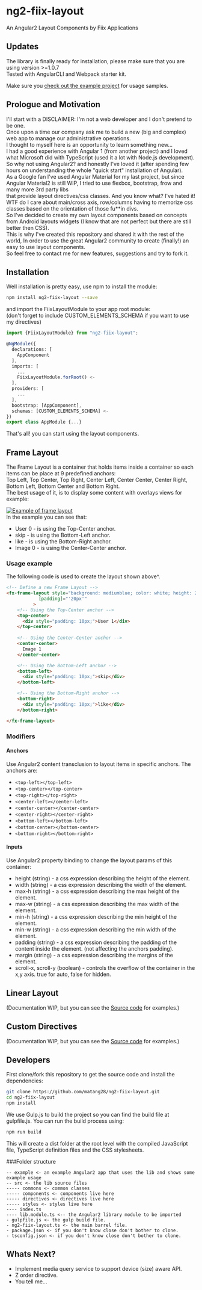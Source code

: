 # ng2-fiix-layout
An Angular2 Layout Components by Fiix Applications

## Updates
The library is finally ready for installation, please make sure that you are using version >=1.0.7  
Tested with AngularCLI and Webpack starter kit.

Make sure you [check out the example project](https://github.com/matang28/ng2-fiix-layout-example) for usage samples.

## Prologue and Motivation
I'll start with a DISCLAIMER: I'm not a web developer and I don't pretend to be one.  
Once upon a time our company ask me to build a new (big and complex) web app to manage our administrative operations.  
I thought to myself here is an opportunity to learn something new...  
I had a good experience with Angular 1 (from another project) and I loved what Microsoft did with TypeScript (used it a lot with Node.js development).  
So why not using Angular2? and honestly I've loved it (after spending few hours on understanding the whole "quick start" installation of Angular).  
As a Google fan I've used Angular Material for my last project, but since Angular Material2 is still WIP, I tried to use flexbox, bootstrap, frow and many more 3rd party libs  
that provide layout directives/css classes. And you know what? I've hated it! WTF do I care about main/cross axis, row/columns having to memorize css classes based on the orientation of
those fu**in divs.  
So I've decided to create my own layout components based on concepts from Android layouts widgets (I know that are not perfect but there are still better then CSS).  
This is why I've created this repository and shared it with the rest of the world, In order to use the great Angular2 community to create (finally!) an easy to use layout components.  
So feel free to contact me for new features, suggestions and try to fork it.  

## Installation
Well installation is pretty easy, use npm to install the module:
```bash
npm install ng2-fiix-layout --save
```

and import the FiixLayoutModule to your app root module:   
(don't forget to include CUSTOM_ELEMENTS_SCHEMA if you want to use my directives)
```typescript
import {FiixLayoutModule} from "ng2-fiix-layout";

@NgModule({
  declarations: [
    AppComponent
  ],
  imports: [
    ...  
    FiixLayoutModule.forRoot() <-
  ],
  providers: [
    ...
  ],
  bootstrap: [AppComponent],
  schemas: [CUSTOM_ELEMENTS_SCHEMA] <-
})
export class AppModule {...}
```

That's all! you can start using the layout components.

## Frame Layout
The Frame Layout is a container that holds items inside a container so each items can be place at 9 predefined anchors:  
Top Left, Top Center, Top Right, Center Left, Center Center, Center Right, Bottom Left, Bottom Center and Bottom Right.  
The best usage of it, is to display some content with overlays views for example:  

[![Example of frame layout](https://s28.postimg.org/rwmrssy25/frame_1.jpg)](https://postimg.org/image/l66ajdaw9/)  
In the example you can see that:  
* User 0 - is using the Top-Center anchor.
* skip - is using the Bottom-Left anchor.
* like - is using the Bottom-Right anchor.
* Image 0 - is using the Center-Center anchor.

### Usage example
The following code is used to create the layout shown above^.
```html
<!-- Define a new Frame Layout --> 
<fx-frame-layout style="background: mediumblue; color: white; height: 200px; width: 200px;"                                                      
            [padding]="'20px'"
          >
    <!-- Using the Top-Center anchor -->          
    <top-center>
      <div style="padding: 10px;">User 1</div>
    </top-center>
            
    <!-- Using the Center-Center anchor -->
    <center-center>
      Image 1
    </center-center>

    <!-- Using the Bottom-Left anchor -->
    <bottom-left>
      <div style="padding: 10px;">skip</div>
    </bottom-left>

    <!-- Using the Bottom-Right anchor -->
    <bottom-right>
      <div style="padding: 10px;">like</div>
    </bottom-right>

</fx-frame-layout>
```

### Modifiers
#### Anchors
Use Angular2 content transclusion to layout items in specific anchors. The anchors are:  
 *  `<top-left></top-left>`
 *  `<top-center></top-center>`
 *  `<top-right></top-right>`
 *  `<center-left></center-left>`
 *  `<center-center></center-center>`
 *  `<center-right></center-right>`
 *  `<bottom-left></bottom-left>`
 *  `<bottom-center></bottom-center>`
 *  `<bottom-right></bottom-right>`

#### Inputs
Use Angular2 property binding to change the layout params of this container:
 * height (string) - a css expression describing the height of the element.
 * width (string) - a css expression describing the width of the element.
 * max-h (string) - a css expression describing the max height of the element.
 * max-w (string) - a css expression describing the max width of the element.
 * min-h (string) - a css expression describing the min height of the element.
 * min-w (string) - a css expression describing the min width of the element.
 * padding (string) - a css expression describing the padding of the content inside the element. (not affecting the anchors padding).
 * margin (string) - a css expression describing the margins of the element.
 * scroll-x, scroll-y (boolean) - controls the overflow of the container in the x,y axis. true for auto, false for hidden.
 

## Linear Layout
(Documentation WIP, but you can see the [Source code](https://github.com/matang28/ng2-fiix-layout/blob/master/src/components/linear-layout.component.ts) for examples.)

## Custom Directives
(Documentation WIP, but you can see the [Source code](https://github.com/matang28/ng2-fiix-layout/tree/master/src/directives) for examples.)

## Developers
First clone/fork this repository to get the source code and install the dependencies:

```bash
git clone https://github.com/matang28/ng2-fiix-layout.git
cd ng2-fiix-layout
npm install
```

We use Gulp.js to build the project so you can find the build file at gulpfile.js. You can run the build process using:

```bash
npm run build
```

This will create a dist folder at the root level with the compiled JavaScript file, TypeScript definition files and the CSS stylesheets.  

###Folder structure
```
-- example <- an example Angular2 app that uses the lib and shows some example usage
-- src <- the lib source files
----- commons <- common classes
----- components <- components live here
----- directives <- directives live here
----- styles <- styles live here
---- index.ts
---- lib.module.ts <-- the Angular2 library module to be imported
- gulpfile.js <- the gulp build file.
- ng2-fiix-layout.ts <- the main barrel file.
- package.json <- if you don't know close don't bother to clone.
- tsconfig.json <- if you don't know close don't bother to clone.
```

## Whats Next?
* Implement media query service to support device (size) aware API.
* Z order directive.
* You tell me...